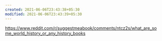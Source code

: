 ```yaml
---
created: 2021-06-06T23:43:38+05:30
modified: 2021-06-06T23:43:39+05:30
---
```


https://www.reddit.com/r/suggestmeabook/comments/ntcz2s/what_are_some_world_history_or_any_history_books
